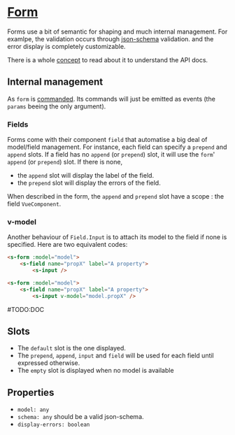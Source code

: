 # [Form](https://semantic-ui.com/collections/form.html)

Forms use a bit of semantic for shaping and much internal management. For examlpe, the validation occurs through [json-schema](http://json-schema.org/) validation. and the error display is completely customizable.

There is a whole [concept](../concepts/form.md) to read about it to understand the API docs.
## Internal management

As `form` is [commanded](../concepts/commanded.md). Its commands will just be emitted as events (the `params` beeing the only argument).

### Fields
Forms come with their component `field` that automatise a big deal of model/field management. For instance, each field can specify a `prepend` and `append` slots. If a field has no `append` (or `prepend`) slot, it will use the `form`' `append` (or `prepend`) slot. If there is none,
- the `append` slot will display the label of the field.
- the `prepend` slot will display the errors of the field.

When described in the form, the `append` and `prepend` slot have a scope : the field `VueComponent`.

### v-model
Another behaviour of `Field.Input` is to attach its model to the field if none is specified. Here are two equivalent codes:
```html
<s-form :model="model">
	<s-field name="propX" label="A property">
		<s-input />
```

```html
<s-form :model="model">
	<s-field name="propX" label="A property">
		<s-input v-model="model.propX" />
```


#TODO:DOC
## Slots

- The `default` slot is the one displayed.
- The `prepend`, `append`, `input` and `field` will be used for each field until expressed otherwise.
- The `empty` slot is displayed when no model is available

## Properties
- `model: any`
- `schema: any` should be a valid json-schema.
- `display-errors: boolean`